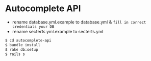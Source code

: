 # Autocomplete API

* rename database.yml.example to database.yml & `fill in correct credentials your DB`
* rename secterts.yml.example to secterts.yml

```sh
$ cd autocomplete-api
$ bundle install
$ rake db:setup
$ rails s
```
